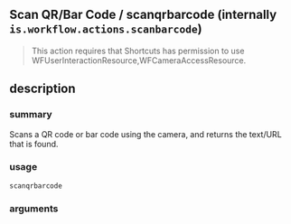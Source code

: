 
## Scan QR/Bar Code / scanqrbarcode (internally `is.workflow.actions.scanbarcode`)


> This action requires that Shortcuts has permission to use WFUserInteractionResource,WFCameraAccessResource.


## description
### summary
Scans a QR code or bar code using the camera, and returns the text/URL that is found.


### usage
`scanqrbarcode `

### arguments

